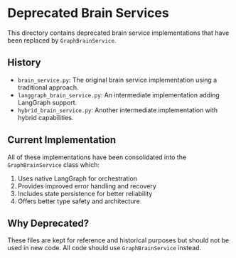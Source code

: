 # Deprecated Brain Services

This directory contains deprecated brain service implementations that have been replaced by `GraphBrainService`.

## History

- `brain_service.py`: The original brain service implementation using a traditional approach.
- `langgraph_brain_service.py`: An intermediate implementation adding LangGraph support.
- `hybrid_brain_service.py`: Another intermediate implementation with hybrid capabilities.

## Current Implementation

All of these implementations have been consolidated into the `GraphBrainService` class which:

1. Uses native LangGraph for orchestration
2. Provides improved error handling and recovery
3. Includes state persistence for better reliability
4. Offers better type safety and architecture

## Why Deprecated?

These files are kept for reference and historical purposes but should not be used in new code. All code should use `GraphBrainService` instead.